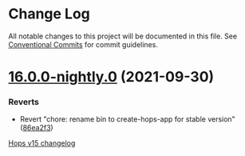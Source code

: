 # Change Log

All notable changes to this project will be documented in this file.
See [Conventional Commits](https://conventionalcommits.org) for commit guidelines.

# [16.0.0-nightly.0](https://github.com/xing/hops/compare/v15.0.0...v16.0.0-nightly.0) (2021-09-30)


### Reverts

* Revert "chore: rename bin to create-hops-app for stable version" ([86ea2f3](https://github.com/xing/hops/commit/86ea2f3f012656da5b9d913e4fdd6a6564bbbcec))





[Hops v15 changelog](https://github.com/xing/hops/blob/v15.x/CHANGELOG.md)
